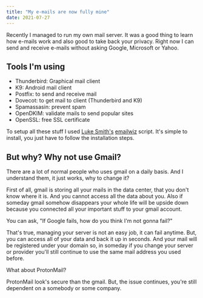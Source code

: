 ```yaml
---
title: "My e-mails are now fully mine"
date: 2021-07-27
---
```


Recently I managed to run my own mail server. It was a good thing to learn how e-mails work and also good to take back your privacy. Right now I can send and receive e-mails without asking Google, Microsoft or Yahoo.

## Tools I'm using
- Thunderbird: Graphical mail client
- K9: Android mail client
- Postfix: to send and receive mail
- Dovecot: to get mail to client (Thunderbird and K9)
- Spamassasin: prevent spam
- OpenDKIM: validate mails to send popular sites
- OpenSSL: free SSL certificate

To setup all these stuff I used [Luke Smith's](https://lukesmith.xyz/) [emailwiz](https://github.com/LukeSmithxyz/emailwiz) script. It's simple to install, you just have to follow the installation steps.

## But why? Why not use Gmail?

There are a lot of normal people who uses gmail on a daily basis. And I understand them, it just works, why to change it?

First of all, gmail is storing all your mails in the data center, that you don't know where it is. And you cannot access all the data about you. Also if someday gmail somehow disappears your whole life will be upside down because you connected all your important stuff to your gmail account.

You can ask, "If Google fails, how do you think I'm not gonna fail?"

That's true, managing your server is not an easy job, it can fail anytime. But, you can access all of your data and back it up in seconds. And your mail will be registered under your domain so, in someday if you change your server or provider you'll still continue to use the same mail address you used before.

What about ProtonMail?

ProtonMail look's secure than the gmail. But, the issue continues, you're still dependent on a somebody or some company.
